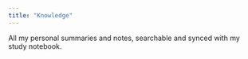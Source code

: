 ```yaml
---
title: "Knowledge"
---
```


All my personal summaries and notes, searchable and synced with my study notebook.
